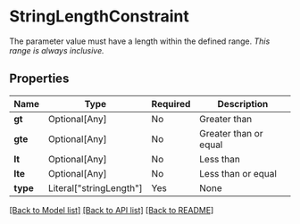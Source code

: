 # StringLengthConstraint

The parameter value must have a length within the defined range.
*This range is always inclusive.*


## Properties
| Name | Type | Required | Description |
| ------------ | ------------- | ------------- | ------------- |
**gt** | Optional[Any] | No | Greater than |
**gte** | Optional[Any] | No | Greater than or equal |
**lt** | Optional[Any] | No | Less than |
**lte** | Optional[Any] | No | Less than or equal |
**type** | Literal["stringLength"] | Yes | None |


[[Back to Model list]](../../README.md#documentation-for-models) [[Back to API list]](../../README.md#documentation-for-api-endpoints) [[Back to README]](../../README.md)
